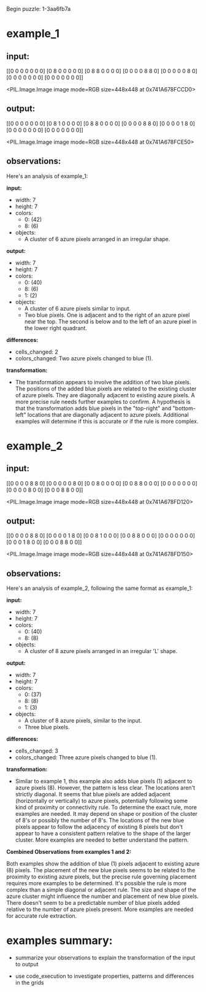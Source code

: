 Begin puzzle: 1-3aa6fb7a


# example_1

## input:

[[0 0 0 0 0 0 0]
 [0 8 0 0 0 0 0]
 [0 8 8 0 0 0 0]
 [0 0 0 0 8 8 0]
 [0 0 0 0 0 8 0]
 [0 0 0 0 0 0 0]
 [0 0 0 0 0 0 0]]


<PIL.Image.Image image mode=RGB size=448x448 at 0x741A678FCCD0>


## output:

[[0 0 0 0 0 0 0]
 [0 8 1 0 0 0 0]
 [0 8 8 0 0 0 0]
 [0 0 0 0 8 8 0]
 [0 0 0 0 1 8 0]
 [0 0 0 0 0 0 0]
 [0 0 0 0 0 0 0]]


<PIL.Image.Image image mode=RGB size=448x448 at 0x741A678FCE50>


## observations:

Here's an analysis of example_1:

**input:**

*   width: 7
*   height: 7
*   colors:
    *   0: (42)
    *   8: (6)
*   objects:
    *   A cluster of 6 azure pixels arranged in an irregular shape.

**output:**

*   width: 7
*   height: 7
*   colors:
    *   0: (40)
    *   8: (6)
    *   1: (2)
*   objects:
    *   A cluster of 6 azure pixels similar to input.
    *   Two blue pixels.  One is adjacent and to the right of an azure pixel near the top. The second is below and to the left of an azure pixel in the lower right quadrant.

**differences:**

*   cells_changed: 2
*   colors_changed: Two azure pixels changed to blue (1).

**transformation:**

*   The transformation appears to involve the addition of two blue pixels. The positions of the added blue pixels are related to the existing cluster of azure pixels. They are diagonally adjacent to existing azure pixels.  A more precise rule needs further examples to confirm.  A hypothesis is that the transformation adds blue pixels in the "top-right" and "bottom-left" locations that are diagonally adjacent to azure pixels.  Additional examples will determine if this is accurate or if the rule is more complex.



# example_2

## input:

[[0 0 0 0 8 8 0]
 [0 0 0 0 0 8 0]
 [0 0 8 0 0 0 0]
 [0 0 8 8 0 0 0]
 [0 0 0 0 0 0 0]
 [0 0 0 0 8 0 0]
 [0 0 0 8 8 0 0]]


<PIL.Image.Image image mode=RGB size=448x448 at 0x741A678FD120>


## output:

[[0 0 0 0 8 8 0]
 [0 0 0 0 1 8 0]
 [0 0 8 1 0 0 0]
 [0 0 8 8 0 0 0]
 [0 0 0 0 0 0 0]
 [0 0 0 1 8 0 0]
 [0 0 0 8 8 0 0]]


<PIL.Image.Image image mode=RGB size=448x448 at 0x741A678FD150>


## observations:

Here's an analysis of example_2, following the same format as example_1:

**input:**

*   width: 7
*   height: 7
*   colors:
    *   0: (40)
    *   8: (8)
*   objects:
    *   A cluster of 8 azure pixels arranged in an irregular 'L' shape.

**output:**

*   width: 7
*   height: 7
*   colors:
    *   0: (37)
    *   8: (8)
    *   1: (3)
*   objects:
    *   A cluster of 8 azure pixels, similar to the input.
    *   Three blue pixels.

**differences:**

*   cells_changed: 3
*   colors_changed: Three azure pixels changed to blue (1).

**transformation:**

*   Similar to example 1, this example also adds blue pixels (1) adjacent to azure pixels (8).  However, the pattern is less clear. The locations aren't strictly diagonal. It seems that blue pixels are added adjacent (horizontally or vertically) to azure pixels, potentially following some kind of proximity or connectivity rule.  To determine the exact rule, more examples are needed. It may depend on shape or position of the cluster of 8's or possibly the number of 8's.  The locations of the new blue pixels appear to follow the adjacency of existing 8 pixels but don't appear to have a consistent pattern relative to the shape of the larger cluster.  More examples are needed to better understand the pattern.


**Combined Observations from examples 1 and 2:**

Both examples show the addition of blue (1) pixels adjacent to existing azure (8) pixels.  The placement of the new blue pixels seems to be related to the proximity to existing azure pixels, but the precise rule governing placement requires more examples to be determined. It's possible the rule is more complex than a simple diagonal or adjacent rule. The size and shape of the azure cluster might influence the number and placement of new blue pixels.  There doesn't seem to be a predictable number of blue pixels added relative to the number of azure pixels present.  More examples are needed for accurate rule extraction.


# examples summary: 

- summarize your observations to explain the transformation of the input to output

- use code_execution to investigate properties, patterns and differences in the grids

